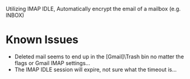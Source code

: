 Utilizing IMAP IDLE, Automatically encrypt the email of a mailbox (e.g. INBOX)

# Known Issues

* Deleted mail seems to end up in the [Gmail]\Trash bin no matter the flags or Gmail IMAP settings...
* The IMAP IDLE session will expire, not sure what the timeout is...
